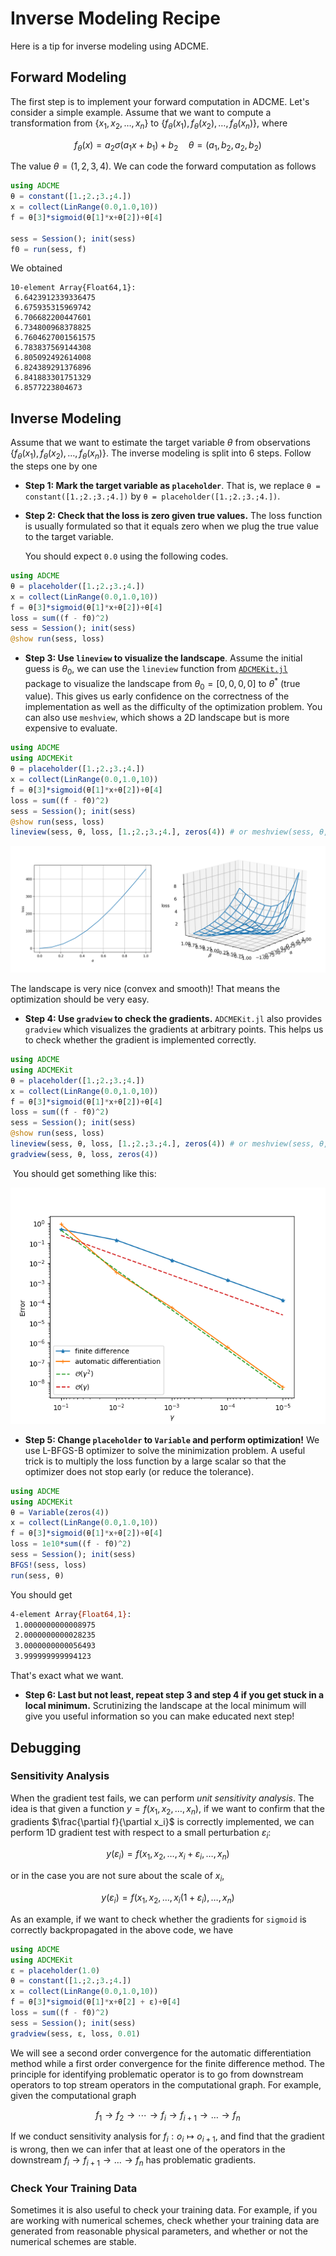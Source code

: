 # Inverse Modeling Recipe

Here is a tip for inverse modeling using ADCME. 

## Forward Modeling

The first step is to implement your forward computation in ADCME. Let's consider a simple example. Assume that we want to compute a transformation from $\{x_1,x_2, \ldots, x_n\}$ to $\{f_\theta(x_1), f_\theta(x_2), \ldots, f_\theta(x_n)\}$, where 

$$f_\theta(x) = a_2\sigma(a_1x+b_1)+b_2\quad \theta=(a_1,b_2,a_2,b_2)$$

The value $\theta=(1,2,3,4)$. We can code the forward computation as follows

```julia
using ADCME
θ = constant([1.;2.;3.;4.])
x = collect(LinRange(0.0,1.0,10))
f = θ[3]*sigmoid(θ[1]*x+θ[2])+θ[4]

sess = Session(); init(sess)
f0 = run(sess, f)
```
We obtained

```text
10-element Array{Float64,1}:
 6.6423912339336475
 6.675935315969742
 6.706682200447601
 6.734800968378825
 6.7604627001561575
 6.783837569144308
 6.805092492614008
 6.824389291376896
 6.841883301751329
 6.8577223804673
```

## Inverse Modeling

Assume that we want to estimate the target variable $\theta$ from observations $\{f_\theta(x_1), f_\theta(x_2), \ldots, f_\theta(x_n)\}$. The inverse modeling is split into 6 steps. Follow the steps one by one

* **Step 1: Mark the target variable as `placeholder`**. That is, we replace `θ = constant([1.;2.;3.;4.])` by `θ = placeholder([1.;2.;3.;4.])`.

* **Step 2: Check that the loss is zero given true values.** The loss function is usually formulated so that it equals zero when we plug the true value to the target variable. 

  You should expect `0.0` using the following codes. 

```julia
using ADCME
θ = placeholder([1.;2.;3.;4.])
x = collect(LinRange(0.0,1.0,10))
f = θ[3]*sigmoid(θ[1]*x+θ[2])+θ[4]
loss = sum((f - f0)^2)
sess = Session(); init(sess)
@show run(sess, loss)
```

* **Step 3: Use `lineview` to visualize the landscape**. Assume the initial guess is $\theta_0$, we can use the `lineview` function from [`ADCMEKit.jl`](https://github.com/kailaix/ADCMEKit.jl) package to visualize the landscape from $\theta_0=[0,0,0,0]$ to $\theta^*$ (true value). This gives us  early confidence  on the correctness of the implementation as well as the difficulty of the optimization problem. You can also use `meshview`, which shows a 2D landscape but is more expensive to evaluate. 

```julia
using ADCME
using ADCMEKit
θ = placeholder([1.;2.;3.;4.])
x = collect(LinRange(0.0,1.0,10))
f = θ[3]*sigmoid(θ[1]*x+θ[2])+θ[4]
loss = sum((f - f0)^2)
sess = Session(); init(sess)
@show run(sess, loss)
lineview(sess, θ, loss, [1.;2.;3.;4.], zeros(4)) # or meshview(sess, θ, loss, [1.;2.;3.;4.])
```

![image-20200227233902747](./assets/landscape.png)

The landscape is very nice (convex and smooth)! That means the optimization should be very easy. 

* **Step 4: Use `gradview` to check the gradients.** `ADCMEKit.jl` also provides `gradview` which visualizes the gradients at arbitrary points. This helps us to check whether the gradient is implemented correctly. 

```julia
using ADCME
using ADCMEKit
θ = placeholder([1.;2.;3.;4.])
x = collect(LinRange(0.0,1.0,10))
f = θ[3]*sigmoid(θ[1]*x+θ[2])+θ[4]
loss = sum((f - f0)^2)
sess = Session(); init(sess)
@show run(sess, loss)
lineview(sess, θ, loss, [1.;2.;3.;4.], zeros(4)) # or meshview(sess, θ, loss, [1.;2.;3.;4.])
gradview(sess, θ, loss, zeros(4))
```

​		You should get something like this:

![](./assets/custom_op.png)



* **Step 5: Change `placeholder` to `Variable` and perform optimization!** We use L-BFGS-B optimizer to solve the minimization problem. A useful trick is to multiply the loss function by a large scalar so that the optimizer does not stop early (or reduce the tolerance). 

```julia
using ADCME
using ADCMEKit
θ = Variable(zeros(4))
x = collect(LinRange(0.0,1.0,10))
f = θ[3]*sigmoid(θ[1]*x+θ[2])+θ[4]
loss = 1e10*sum((f - f0)^2)
sess = Session(); init(sess)
BFGS!(sess, loss)
run(sess, θ)
```

You should get 

```bash
4-element Array{Float64,1}:
 1.0000000000008975
 2.0000000000028235
 3.0000000000056493
 3.999999999994123
```

That's exact what we want. 

* **Step 6: Last but not least, repeat step 3 and step 4 if you get stuck in a local minimum.** Scrutinizing the landscape at the local minimum will give you useful information so you can make educated next step!

## Debugging 

### Sensitivity Analysis

When the gradient test fails, we can perform _unit sensitivity analysis_. The idea is that given a function $y = f(x_1, x_2, \ldots, x_n)$, if we want to confirm that the gradients $\frac{\partial f}{\partial x_i}$ is correctly implemented, we can perform 1D gradient test with respect to a small perturbation $\varepsilon_i$: 

$$y(\varepsilon_i) = f(x_1, x_2, \ldots, x_i + \varepsilon_i, \ldots, x_n)$$

or in the case you are not sure about the scale of $x_i$, 

$$y(\varepsilon_i) = f(x_1, x_2, \ldots, x_i (1 + \varepsilon_i), \ldots, x_n)$$

As an example, if we want to check whether the gradients for `sigmoid` is correctly backpropagated in the above code, we have 

```julia
using ADCME
using ADCMEKit
ε = placeholder(1.0)
θ = constant([1.;2.;3.;4.])
x = collect(LinRange(0.0,1.0,10))
f = θ[3]*sigmoid(θ[1]*x+θ[2] + ε)+θ[4]
loss = sum((f - f0)^2)
sess = Session(); init(sess)
gradview(sess, ε, loss, 0.01)
```

We will see a second order convergence for the automatic differentiation method while a first order convergence for the finite difference method. The principle for identifying problematic operator is to go from downstream operators to top stream operators in the computational graph. For example, given the computational graph

$$f_1\rightarrow f_2 \rightarrow \cdots \rightarrow f_i \rightarrow f_{i+1} \rightarrow \ldots \rightarrow f_n$$

If we conduct sensitivity analysis for $f_i:o_i \mapsto o_{i+1}$, and find that the gradient is wrong, then we can infer that at least one of the operators in the downstream $f_i \rightarrow f_{i+1} \rightarrow \ldots \rightarrow f_n$ has problematic gradients. 

### Check Your Training Data

Sometimes it is also useful to check your training data. For example, if you are working with numerical schemes, check whether your training data are generated from reasonable physical parameters, and whether or not the numerical schemes are stable. 